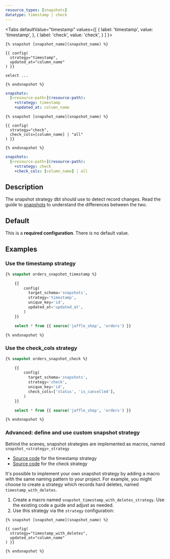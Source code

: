 ```yaml
---
resource_types: [snapshots]
datatype: timestamp | check
---
```


<Tabs
  defaultValue="timestamp"
  values={[
    { label: 'timestamp', value: 'timestamp', },
    { label: 'check', value: 'check', }
  ]
}>
<TabItem value="timestamp">

<File name='snapshots/<filename>.sql'>

```jinja2
{% snapshot [snapshot_name](snapshot_name) %}

{{ config(
  strategy="timestamp",
  updated_at="column_name"
) }}

select ...

{% endsnapshot %}

```

</File>

<File name='dbt_project.yml'>

```yml
snapshots:
  [<resource-path>](resource-path):
    +strategy: timestamp
    +updated_at: column_name

```

</File>

</TabItem>

<TabItem value="check">

<File name='snapshots/<filename>.sql'>

```jinja2
{% snapshot [snapshot_name](snapshot_name) %}

{{ config(
  strategy="check",
  check_cols=[column_name] | "all"
) }}

{% endsnapshot %}

```

</File>

<File name='dbt_project.yml'>

```yml
snapshots:
  [<resource-path>](resource-path):
    +strategy: check
    +check_cols: [column_name] | all

```

</File>

</TabItem>

</Tabs>

## Description
The snapshot strategy dbt should use to detect record changes. Read the guide to [snapshots](snapshots#detecting-row-changes) to understand the differences between the two.

## Default
This is a **required configuration**. There is no default value.

## Examples
### Use the timestamp strategy


<File name='snapshots/timestamp_example.sql'>

```sql
{% snapshot orders_snapshot_timestamp %}

    {{
        config(
          target_schema='snapshots',
          strategy='timestamp',
          unique_key='id',
          updated_at='updated_at',
        )
    }}

    select * from {{ source('jaffle_shop', 'orders') }}

{% endsnapshot %}
```

</File>


### Use the check_cols strategy

```sql
{% snapshot orders_snapshot_check %}

    {{
        config(
          target_schema='snapshots',
          strategy='check',
          unique_key='id',
          check_cols=['status', 'is_cancelled'],
        )
    }}

    select * from {{ source('jaffle_shop', 'orders') }}

{% endsnapshot %}
```

### Advanced: define and use custom snapshot strategy
Behind the scenes, snapshot strategies are implemented as macros, named `snapshot_<strategy>_strategy`
* [Source code](https://github.com/dbt-labs/dbt-core/blob/HEAD/core/dbt/include/global_project/macros/materializations/snapshot/strategies.sql#L66) for the timestamp strategy
* [Source code](https://github.com/dbt-labs/dbt-core/blob/HEAD/core/dbt/include/global_project/macros/materializations/snapshot/strategies.sql#L133) for the check strategy

It's possible to implement your own snapshot strategy by adding a macro with the same naming pattern to your project. For example, you might choose to create a strategy which records hard deletes, named `timestamp_with_deletes`.

1. Create a macro named `snapshot_timestamp_with_deletes_strategy`. Use the existing code a guide and adjust as needed.
2. Use this strategy via the `strategy` configuration:

<File name='snapshots/<filename>.sql'>

```jinja2
{% snapshot [snapshot_name](snapshot_name) %}

{{ config(
  strategy="timestamp_with_deletes",
  updated_at="column_name"
) }}

{% endsnapshot %}

```

</File>
